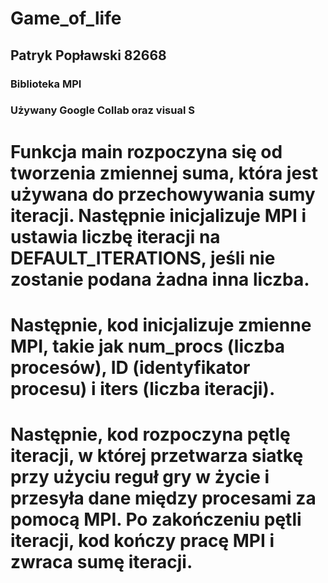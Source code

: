# Game_of_life
## Patryk Popławski 82668
 
### Biblioteka MPI
### Używany Google Collab oraz visual S 

# Funkcja main rozpoczyna się od tworzenia zmiennej suma, która jest używana do przechowywania sumy iteracji. Następnie inicjalizuje MPI i ustawia liczbę iteracji na DEFAULT_ITERATIONS, jeśli nie zostanie podana żadna inna liczba.

# Następnie, kod inicjalizuje zmienne MPI, takie jak num_procs (liczba procesów), ID (identyfikator procesu) i iters (liczba iteracji).

# Następnie, kod rozpoczyna pętlę iteracji, w której przetwarza siatkę przy użyciu reguł gry w życie i przesyła dane między procesami za pomocą MPI. Po zakończeniu pętli iteracji, kod kończy pracę MPI i zwraca sumę iteracji.

